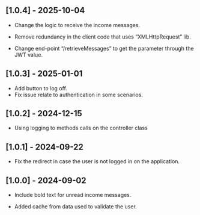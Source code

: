 ## [1.0.4] - 2025-10-04

- Change the logic to receive the income messages.

- Remove redundancy in the client code that uses “XMLHttpRequest” lib.

- Change end-point “/retrieveMessages” to get the parameter through the JWT value.


## [1.0.3] - 2025-01-01

- Add button to log off.
- Fix issue relate to authentication in some scenarios.

## [1.0.2] - 2024-12-15

- Using logging to methods calls on the controller class

## [1.0.1] - 2024-09-22

- Fix the redirect in case the user is not logged in on the application.

## [1.0.0] - 2024-09-02

- Include bold text for unread income messages.

- Added cache from data used to validate the user.
